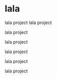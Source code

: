 # lala
lala project
lala project

lala project

lala project

lala project

lala project

lala project

